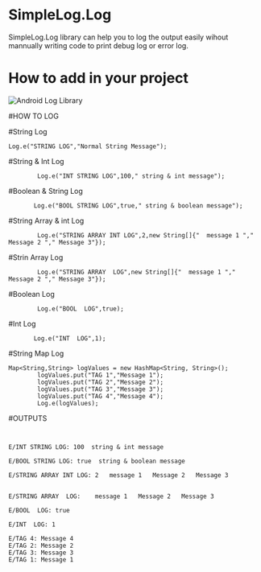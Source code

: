 # SimpleLog.Log
SimpleLog.Log library can help you to log the output easily wihout mannually writing code to print debug log or error log.


# How to add in your project




![Android Log Library](/../master/LogDemo.jpeg?raw=true "Demo App ScreenShot")




#HOW TO LOG

#String Log

``` Log.e("STRING LOG","Normal String Message"); ```


#String & Int Log

```         Log.e("INT STRING LOG",100," string & int message"); ```

#Boolean & String Log

```        Log.e("BOOL STRING LOG",true," string & boolean message"); ```

#String Array & int Log

```         Log.e("STRING ARRAY INT LOG",2,new String[]{"  message 1 "," Message 2 "," Message 3"}); ```

#Strin Array Log

```         Log.e("STRING ARRAY  LOG",new String[]{"  message 1 "," Message 2 "," Message 3"}); ```


#Boolean Log

```         Log.e("BOOL  LOG",true); ```

#Int Log

```        Log.e("INT  LOG",1); ```

#String Map Log

```    
Map<String,String> logValues = new HashMap<String, String>();
        logValues.put("TAG 1","Message 1");
        logValues.put("TAG 2","Message 2");
        logValues.put("TAG 3","Message 3");
        logValues.put("TAG 4","Message 4");
        Log.e(logValues);

```


#OUTPUTS

```E/STRING LOG: Normal String Message


E/INT STRING LOG: 100  string & int message

E/BOOL STRING LOG: true  string & boolean message

E/STRING ARRAY INT LOG: 2   message 1   Message 2   Message 3


E/STRING ARRAY  LOG:    message 1   Message 2   Message 3

E/BOOL  LOG: true

E/INT  LOG: 1

E/TAG 4: Message 4
E/TAG 2: Message 2
E/TAG 3: Message 3
E/TAG 1: Message 1



```
